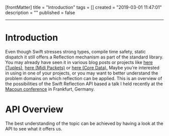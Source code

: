 [frontMatter]
title = "Introduction"
tags = []
created = "2019-03-01 11:47:01"
description = ""
published = false

---

# Introduction

Even though Swift stresses strong types, compile time safety, static
dispatch it still offers a Reflection mechanism as part of the standard
library. You may already have seen it in various blog posts or projects
like [here
(Tuples)](http://design.featherless.software/enumerating-tuple-values-swift/?utm_campaign%3DSwift%252BSandbox&utm_medium%3Demail&utm_source%3DSwift_Sandbox_12),
[here (Midi
Packets)](http://design.featherless.software/enumerate-messages-midipacket-swift-reflection/)
or [here (Core Data).](https://github.com/terhechte/corevalue) Maybe
you\'re interested in using in one of your projects, or you may want to
better understand the problem domains on which reflection can be
applied. This is an overview of the possibilities of the Swift
Reflection API based a talk I held recently at the [Macoun
conference](http://www.macoun.de) in Frankfurt, Germany.

# API Overview

The best understanding of the topic can be achieved by having a look at
the API to see what it offers us.
